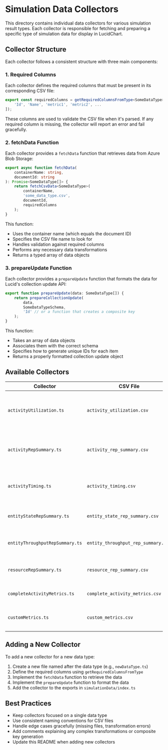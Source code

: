 # Simulation Data Collectors

This directory contains individual data collectors for various simulation result types. Each collector is responsible for fetching and preparing a specific type of simulation data for display in LucidChart.

## Collector Structure

Each collector follows a consistent structure with three main components:

### 1. Required Columns

Each collector defines the required columns that must be present in its corresponding CSV file:

```typescript
export const requiredColumns = getRequiredColumnsFromType<SomeDataType>([
    'Id', 'Name', 'metric1', 'metric2', ...
]);
```

These columns are used to validate the CSV file when it's parsed. If any required column is missing, the collector will report an error and fail gracefully.

### 2. fetchData Function

Each collector provides a `fetchData` function that retrieves data from Azure Blob Storage:

```typescript
export async function fetchData(
    containerName: string,
    documentId: string
): Promise<SomeDataType[]> {
    return fetchCsvData<SomeDataType>(
        containerName, 
        'some_data_type.csv', 
        documentId,
        requiredColumns
    );
}
```

This function:
- Uses the container name (which equals the document ID)
- Specifies the CSV file name to look for
- Handles validation against required columns
- Performs any necessary data transformations
- Returns a typed array of data objects

### 3. prepareUpdate Function

Each collector provides a `prepareUpdate` function that formats the data for Lucid's collection update API:

```typescript
export function prepareUpdate(data: SomeDataType[]) {
    return prepareCollectionUpdate(
        data, 
        SomeDataTypeSchema,
        'Id' // or a function that creates a composite key
    );
}
```

This function:
- Takes an array of data objects
- Associates them with the correct schema
- Specifies how to generate unique IDs for each item
- Returns a properly formatted collection update object

## Available Collectors

| Collector | CSV File | Description |
|-----------|----------|-------------|
| `activityUtilization.ts` | `activity_utilization.csv` | Activity utilization metrics including mean/max/std dev values |
| `activityRepSummary.ts` | `activity_rep_summary.csv` | Summarized metrics for activities across simulation replications |
| `activityTiming.ts` | `activity_timing.csv` | Timing-related metrics for activities (durations, delays, etc.) |
| `entityStateRepSummary.ts` | `entity_state_rep_summary.csv` | Entity state metrics across simulation replications |
| `entityThroughputRepSummary.ts` | `entity_throughput_rep_summary.csv` | Entity throughput metrics across replications |
| `resourceRepSummary.ts` | `resource_rep_summary.csv` | Resource utilization and capacity metrics |
| `completeActivityMetrics.ts` | `complete_activity_metrics.csv` | Comprehensive set of activity metrics |
| `customMetrics.ts` | `custom_metrics.csv` | User-defined custom metrics from simulation outputs |

## Adding a New Collector

To add a new collector for a new data type:

1. Create a new file named after the data type (e.g., `newDataType.ts`)
2. Define the required columns using `getRequiredColumnsFromType`
3. Implement the `fetchData` function to retrieve the data
4. Implement the `prepareUpdate` function to format the data
5. Add the collector to the exports in `simulationData/index.ts`

## Best Practices

- Keep collectors focused on a single data type
- Use consistent naming conventions for CSV files
- Handle edge cases gracefully (missing files, transformation errors)
- Add comments explaining any complex transformations or composite key generation
- Update this README when adding new collectors
